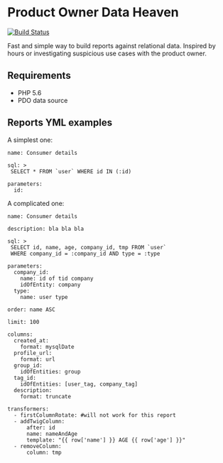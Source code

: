 # Product Owner Data Heaven

[![Build Status](https://travis-ci.org/caseycs/po-data-heaven.svg?branch=master)](https://travis-ci.org/caseycs/po-data-heaven)

Fast and simple way to build reports against relational data. Inspired by hours or investigating
suspicious use cases with the product owner.

## Requirements

* PHP 5.6
* PDO data source

## Reports YML examples

A simplest one:

```
name: Consumer details

sql: >
 SELECT * FROM `user` WHERE id IN (:id)

parameters:
  id:
```

A complicated one:


```
name: Consumer details

description: bla bla bla

sql: >
 SELECT id, name, age, company_id, tmp FROM `user`
 WHERE company_id = :company_id AND type = :type

parameters:
  company_id:
    name: id of tid company
    idOfEntity: company
  type:
    name: user type

order: name ASC

limit: 100

columns:
  created_at:
    format: mysqlDate
  profile_url:
    format: url
  group_id:
    idOfEntities: group
  tag_id:
    idOfEntities: [user_tag, company_tag]
  description:
    format: truncate
    
transformers:
  - firstColumnRotate: #will not work for this report
  - addTwigColumn:
      after: id
      name: nameAndAge
      template: "{{ row['name'] }} AGE {{ row['age'] }}"
  - removeColumn:
      column: tmp
```
